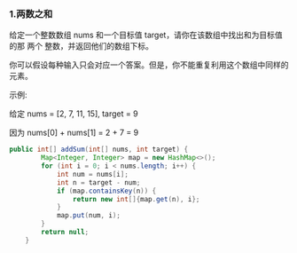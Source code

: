 ### 1.两数之和

给定一个整数数组 nums 和一个目标值 target，请你在该数组中找出和为目标值的那 两个 整数，并返回他们的数组下标。

你可以假设每种输入只会对应一个答案。但是，你不能重复利用这个数组中同样的元素。

示例:

给定 nums = \[2, 7, 11, 15\], target = 9

因为 nums\[0\] + nums\[1\] = 2 + 7 = 9

```java
public int[] addSum(int[] nums, int target) {
        Map<Integer, Integer> map = new HashMap<>();
        for (int i = 0; i < nums.length; i++) {
            int num = nums[i];
            int n = target - num;
            if (map.containsKey(n)) {
                return new int[]{map.get(n), i};
            }
            map.put(num, i);
        }
        return null;
    }
```



